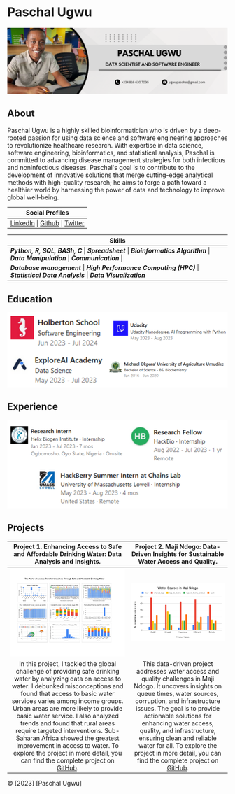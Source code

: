 # Paschal Ugwu

![Profile Picture](https://github.com/paschalugwu/paschalugwu/blob/master/Image/Personal/CoverImage.png)

## About
Paschal Ugwu is a highly skilled bioinformatician who is driven by a deep-rooted passion for using data science and software engineering approaches to revolutionize healthcare research. With expertise in data science, software engineering, bioinformatics, and statistical analysis, Paschal is committed to advancing disease management strategies for both infectious and noninfectious diseases. Paschal's goal is to contribute to the development of innovative solutions that merge cutting-edge analytical methods with high-quality research; he aims to forge a path toward a healthier world by harnessing the power of data and technology to improve global well-being.

| **Social Profiles** | 
| --- | 
| [LinkedIn](https://www.linkedin.com/in/paschal-ugwu-52abb6229/) \| [Github](https://github.com/paschalugwu) \| [Twitter](https://twitter.com/Paschal_Ugwu001) |  


| **Skills** | 
| --- | 
| ***Python, R, SQL, BASh, C***  \|  ***Spreadsheet***  \|  ***Bioinformatics Algorithm***  \|  ***Data Manipulation*** \| ***Communication*** \|
| ***Database management***  \|  ***High Performance Computing (HPC)***  \|  ***Statistical Data Analysis***  \|  ***Data Visualization*** | 

## Education

![Education](https://github.com/paschalugwu/paschalugwu/blob/master/Image/Personal/Education.PNG)


## Experience

![Experience](https://github.com/paschalugwu/paschalugwu/blob/master/Image/Personal/Experience.PNG)


## Projects

| Project 1. Enhancing Access to Safe and Affordable Drinking Water: Data Analysis and Insights. | Project 2. Maji Ndogo: Data-Driven Insights for Sustainable Water Access and Quality. | 
| :---: | :---: | 
| ![Dashboard Display](https://github.com/paschalugwu/paschalugwu/blob/master/Image/project1/dashboard.jpg) | ![Water Sources in Maji Ndogo](https://github.com/paschalugwu/paschalugwu/blob/master/Image/project2/water_sources_visual.png) | 
| In this project, I tackled the global challenge of providing safe drinking water by analyzing data on access to water. I debunked misconceptions and found that access to basic water services varies among income groups. Urban areas are more likely to provide basic water service. I also analyzed trends and found that rural areas require targeted interventions. Sub-Saharan Africa showed the greatest improvement in access to water. To explore the project in more detail, you can find the complete project on [GitHub](https://github.com/paschalugwu/Integrated_Project-Access_To_Drinking_Water). | This data-driven project addresses water access and quality challenges in Maji Ndogo. It uncovers insights on queue times, water sources, corruption, and infrastructure issues. The goal is to provide actionable solutions for enhancing water access, quality, and infrastructure, ensuring clean and reliable water for all. To explore the project in more detail, you can find the complete project on [GitHub](https://github.com/paschalugwu/paschalugwu/blob/master/Image/project2/water_sources_visual.png). | 


© [2023] [Paschal Ugwu]
